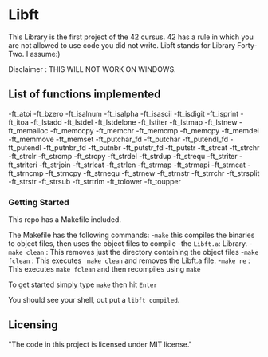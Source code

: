# Libft
This Library is the first project of the 42 cursus. 42 has a rule in which you are not allowed to use code you did not write. Libft stands for Library Forty-Two. I assume:)

Disclaimer : THIS WILL NOT WORK ON WINDOWS. 

## List of functions implemented
-ft_atoi
-ft_bzero
-ft_isalnum
-ft_isalpha
-ft_isascii
-ft_isdigit
-ft_isprint
-ft_itoa
-ft_lstadd
-ft_lstdel
-ft_lstdelone
-ft_lstiter
-ft_lstmap
-ft_lstnew
-ft_memalloc
-ft_memccpy
-ft_memchr
-ft_memcmp
-ft_memcpy
-ft_memdel
-ft_memmove
-ft_memset
-ft_putchar_fd
-ft_putchar
-ft_putendl_fd
-ft_putendl
-ft_putnbr_fd
-ft_putnbr
-ft_putstr_fd
-ft_putstr
-ft_strcat
-ft_strchr
-ft_strclr
-ft_strcmp
-ft_strcpy
-ft_strdel
-ft_strdup
-ft_strequ
-ft_striter
-ft_striteri
-ft_strjoin
-ft_strlcat
-ft_strlen
-ft_strmap
-ft_strmapi
-ft_strncat
-ft_strncmp
-ft_strncpy
-ft_strnequ
-ft_strnew
-ft_strnstr
-ft_strrchr
-ft_strsplit
-ft_strstr
-ft_strsub
-ft_strtrim
-ft_tolower
-ft_toupper

### Getting Started
This repo has a Makefile included.

The Makefile has the following commands:
-`make` this compiles the binaries to object files, then uses the object files to compile -the `Libft.a`:  Library.
-`make clean` : This removes just the directory containing the object files
-`make fclean` : This executes ` make clean` and removes the Libft.a file.
-`make re` : This executes `make fclean` and then recompiles using `make`

To get started simply type `make` then hit `Enter`

You should see your shell, out put a `libft compiled`.

## Licensing
"The code in this project is licensed under MIT license."